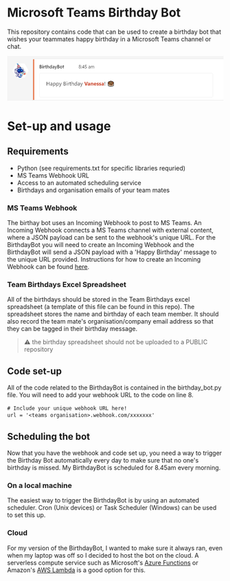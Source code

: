 # Microsoft Teams Birthday Bot
This repository contains code that can be used to create a birthday bot that wishes your teammates happy birthday in a Microsoft Teams channel or chat. 

![BirthdayBot screenshot](BirthdayBot.png)

# Set-up and usage
## Requirements
* Python (see requirements.txt for specific libraries requried)
* MS Teams Webhook URL
* Access to an automated scheduling service
* Birthdays and organisation emails of your team mates
### MS Teams Webhook
The birthay bot uses an Incoming Webhook to post to MS Teams. An Incoming Webhook connects a MS Teams channel with external content, where a JSON payload can be sent to the webhook's unique URL. For the BirthdayBot you will need to create an Incoming Webhook and the BirthdayBot will send a JSON payload with a 'Happy Birthday' message to the unique URL provided. Instructions for how to create an Incoming Webhook can be found [here](https://learn.microsoft.com/en-us/microsoftteams/platform/webhooks-and-connectors/how-to/add-incoming-webhook). 
### Team Birthdays Excel Spreadsheet
All of the birthdays should be stored in the Team Birthdays excel spreadsheet (a template of this file can be found in this repo). The spreadsheet stores the name and birthday of each team member. It should also record the team mate's organisation/company email address so that they can be tagged in their birthday message. 
> :warning: the birthday spreadsheet should not be uploaded to a PUBLIC repository 
## Code set-up
All of the code related to the BirthdayBot is contained in the birthday_bot.py file. You will need to add your webhook URL to the code on line 8. 
```
# Include your unique webhook URL here!
url = '<teams organisation>.webhook.com/xxxxxxx'
```

## Scheduling the bot 
Now that you have the webhook and code set up, you need a way to trigger the Birthday Bot automatically every day to make sure that no one's birthday is missed. My BirthdayBot is scheduled for 8.45am every morning. 
### On a local machine 
The easiest way to trigger the BirthdayBot is by using an automated scheduler. Cron (Unix devices) or Task Scheduler (Windows) can be used to set this up. 
### Cloud
For my version of the BirthdayBot, I wanted to make sure it always ran, even when my laptop was off so I decided to host the bot on the cloud. A serverless compute service such as Microsoft's [Azure Functions](https://azure.microsoft.com/en-au/products/functions/) or Amazon's [AWS Lambda](https://aws.amazon.com/lambda/) is a good option for this.

